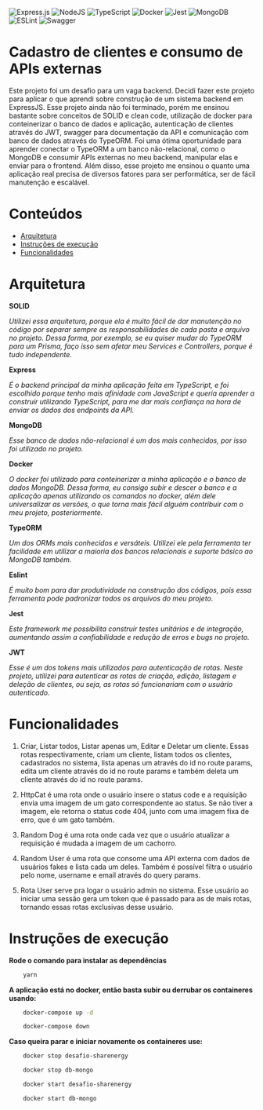 ![Express.js](https://img.shields.io/badge/express.js-%23404d59.svg?style=for-the-badge&logo=express&logoColor=%2361DAFB) ![NodeJS](https://img.shields.io/badge/node.js-6DA55F?style=for-the-badge&logo=node.js&logoColor=white) ![TypeScript](https://img.shields.io/badge/typescript-%23007ACC.svg?style=for-the-badge&logo=typescript&logoColor=white) ![Docker](https://img.shields.io/badge/docker-%230db7ed.svg?style=for-the-badge&logo=docker&logoColor=white) ![Jest](https://img.shields.io/badge/-jest-%23C21325?style=for-the-badge&logo=jest&logoColor=white) ![MongoDB](https://img.shields.io/badge/MongoDB-%234ea94b.svg?style=for-the-badge&logo=mongodb&logoColor=white) ![ESLint](https://img.shields.io/badge/ESLint-4B3263?style=for-the-badge&logo=eslint&logoColor=white) ![Swagger](https://img.shields.io/badge/-Swagger-%23Clojure?style=for-the-badge&logo=swagger&logoColor=white)


# Cadastro de clientes e consumo de APIs externas

Este projeto foi um desafio para um vaga backend. Decidi fazer este projeto para aplicar o que aprendi sobre construção de um sistema backend em ExpressJS. Esse projeto ainda não foi terminado, porém me ensinou bastante sobre conceitos de SOLID e clean code, utilização de docker para conteinerizar o banco de dados e aplicação, autenticação de clientes através do JWT, swagger para documentação da API e comunicação com banco de dados através do TypeORM. Foi uma ótima oportunidade para aprender conectar o TypeORM a um banco não-relacional, como o MongoDB e consumir APIs externas no meu backend, manipular elas e enviar para o frontend. Além disso, esse projeto me ensinou o quanto uma aplicação real precisa de diversos fatores para ser performática, ser de fácil manutenção e escalável.


# Conteúdos

- [Arquitetura](#arquitetura) 
- [Instruções de execução](#instruções-de-execução)
- [Funcionalidades](#funcionalidades)


# Arquitetura 

**SOLID**

*Utilizei essa arquitetura, porque ela é muito fácil de dar manutenção no código por separar sempre as responsabilidades de cada pasta e arquivo no projeto. Dessa forma, por exemplo, se eu quiser mudar do TypeORM para um Prisma, faço isso sem afetar meu Services e Controllers, porque é tudo independente.*

**Express**

*É o backend principal da minha aplicação feita em TypeScript, e foi escolhido porque tenho mais afinidade com JavaScript e queria aprender a construir utilizando TypeScript, para me dar mais confiança na hora de enviar os dados dos endpoints da API.*

**MongoDB**

*Esse banco de dados não-relacional é um dos mais conhecidos, por isso foi utilizado no projeto.*

**Docker**

*O docker foi utilizado para conteinerizar a minha aplicação e o banco de dados MongoDB. Dessa forma, eu consigo subir e descer o banco e a aplicação apenas utilizando os comandos no docker, além dele universalizar as versões, o que torna mais fácil alguém contribuir com o meu projeto, posteriormente.*

**TypeORM**

*Um dos ORMs mais conhecidos e versáteis. Utilizei ele pela ferramenta ter facilidade em utilizar a maioria dos bancos relacionais e suporte básico ao MongoDB também.*

**Eslint**

*É muito bom para dar produtividade na construção dos códigos, pois essa ferramenta pode padronizar todos os arquivos do meu projeto.*

**Jest**

*Este framework me possibilita construir testes unitários e de integração, aumentando assim a confiabilidade e redução de erros e bugs no projeto.*

**JWT**

*Esse é um dos tokens mais utilizados para autenticação de rotas. Neste projeto, utilizei para autenticar as rotas de criação, edição, listagem e deleção de clientes, ou seja, as rotas só funcionariam com o usuário autenticado.*


# Funcionalidades

1. Criar, Listar todos, Listar apenas um, Editar e Deletar um cliente. Essas rotas respectivamente, criam um cliente, listam todos os clientes, cadastrados no sistema, lista apenas um através do id no route params, edita um cliente através do id no route params e também deleta um cliente através do id no route params.

2. HttpCat é uma rota onde o usuário insere o status code e a requisição envia uma imagem de um gato correspondente ao status. Se não tiver a imagem, ele retorna o status code 404, junto com uma imagem fixa de erro, que é um gato também.

3. Random Dog é uma rota onde cada vez que o usuário atualizar a requisição é mudada a imagem de um cachorro.

4. Random User é uma rota que consome uma API externa com dados de usuários fakes e lista cada um deles. Também é possível filtra o usuário pelo nome, username e email através do query params.

5. Rota User serve pra logar o usuário admin no sistema. Esse usuário ao iniciar uma sessão gera um token que é passado para as de mais rotas, tornando essas rotas exclusivas desse usuário.


# Instruções de execução

**Rode o comando para instalar as dependências**

```bash
    yarn 
```

**A aplicação está no docker, então basta subir ou derrubar os containeres usando:**

```bash
    docker-compose up -d
```

```bash
    docker-compose down
```

**Caso queira parar e iniciar novamente os containeres use:**

```bash
    docker stop desafio-sharenergy
```

```bash
    docker stop db-mongo
```

```bash
    docker start desafio-sharenergy
```

```bash
    docker start db-mongo
```
